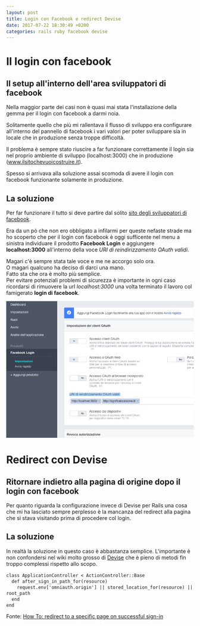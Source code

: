 ```yaml
---
layout: post
title: Login con Facebook e redirect Devise
date: 2017-07-22 18:30:49 +0200
categories: rails ruby facebook devise
---
```


# Il login con facebook


## Il setup all'interno dell'area sviluppatori di facebook

Nella maggior parte dei casi non è quasi mai stata l'installazione della gemma per il login con facebook a darmi noia.

Solitamente quello che più mi rallentava il flusso di sviluppo era configurare all'interno del pannello di facebook i vari valori per poter sviluppare sia in locale che in produzione senza troppe difficoltà.

Il problema è sempre stato riuscire a far funzionare correttamente il login sia nel proprio ambiente di sviluppo (localhost:3000) che in produzione (www.ilsitochevuoicostruire.it).

Spesso si arrivava alla soluzione assai scomoda di avere il login con facebook funzionante solamente in produzione.

## La soluzione

Per far funzionare il tutto si deve partire dal solito [sito degli sviluppatori di facebook](http://developer.facebook.om/).

Era da un pò che non ero obbligato a infilarmi per queste nefaste strade ma ho scoperto che per il login con facebook è oggi sufficente nel menu a sinistra individuare il prodotto __Facebook Login__ e aggiungere __localhost:3000__ all'interno della voce _URI di reindirizzamento OAuth validi_.

Magari c'è sempre stata tale voce e me ne accorgo solo ora.  
O magari qualcuno ha deciso di darci una mano.  
Fatto sta che ora è molto più semplice.  
Per evitare potenziali problemi di sicurezza è importante in ogni caso ricordarsi di rimuovere la url _localhost:3000_ una volta terminato il lavoro col famigerato __login di facebook__.

![Impostazioni facebook login](/assets/facebook_login.png)


# Redirect con Devise

## Ritornare indietro alla pagina di origine dopo il login con facebook

Per quanto riguarda la configurazione invece di Devise per Rails una cosa che mi ha lasciato sempre perplesso è la mancanza del redirect alla pagina che si stava visitando prima di procedere col login.

## La soluzione

In realtà la soluzione in questo caso è abbastanza semplice.
L'importante è non confondersi nel wiki molto grosso di [Devise](https://github.com/plataformatec/devise/wiki/How-To:-redirect-to-a-specific-page-on-successful-sign-in) che è pieno di metodi fin troppo complessi rispetto allo scopo.

    class ApplicationController < ActionController::Base
      def after_sign_in_path_for(resource)
        request.env['omniauth.origin'] || stored_location_for(resource) || root_path
      end
    end

Fonte: [How To: redirect to a specific page on successful sign-in](https://github.com/plataformatec/devise/wiki/How-To:-redirect-to-a-specific-page-on-successful-sign-in)
